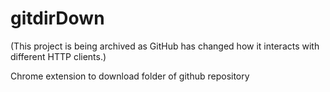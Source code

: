 # gitdirDown
(This project is being archived as GitHub has changed how it interacts with different HTTP clients.)

Chrome extension to download folder of github repository
